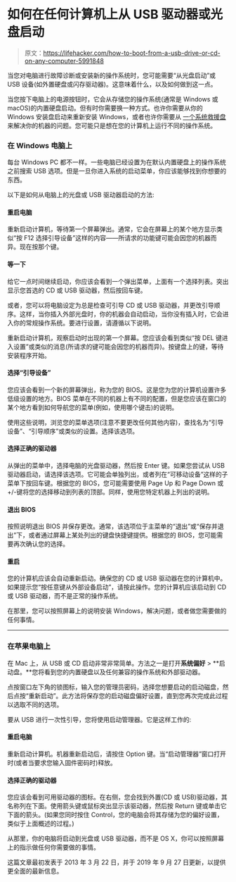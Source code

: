 # 如何在任何计算机上从 USB 驱动器或光盘启动

> 原文：<https://lifehacker.com/how-to-boot-from-a-usb-drive-or-cd-on-any-computer-5991848>

当您对电脑进行故障诊断或安装新的操作系统时，您可能需要“从光盘启动”或 USB 设备(如外置硬盘或闪存驱动器)。这意味着什么，以及如何做到这一点。



当您按下电脑上的电源按钮时，它会从存储您的操作系统(通常是 Windows 或 macOS)的内置硬盘启动。但有时你需要换一种方式。也许你需要从你的 Windows 安装盘启动来重新安装 Windows，或者也许你需要从 [一个系统救援盘](http://lifehacker.com/five-best-system-rescue-discs-5984707) 来解决你的机器的问题。您可能只是想在您的计算机上运行不同的操作系统。

### **在 Windows 电脑上**

每台 Windows PC 都不一样。一些电脑已经设置为在默认内置硬盘上的操作系统之前搜索 USB 选项。但是一旦你进入系统的启动菜单，你应该能够找到你想要的东西。

以下是如何从电脑上的光盘或 USB 驱动器启动的方法:

#### **重启电脑**

重新启动计算机，等待第一个屏幕弹出。通常，它会在屏幕上的某个地方显示类似“按 F12 选择引导设备”这样的内容——所请求的功能键可能会因您的机器而异。现在按那个键。

#### **等一下**

给它一点时间继续启动，你应该会看到一个弹出菜单，上面有一个选择列表。突出显示您首选的 CD 或 USB 驱动器，然后按回车键。

或者，您可以将电脑设定为总是检查可引导 CD 或 USB 驱动器，并更改引导顺序。这样，当你插入外部光盘时，你的机器会自动启动，当你没有插入时，它会进入你的常规操作系统。要进行设置，请遵循以下说明。

重新启动计算机，观察启动时出现的第一个屏幕。您应该会看到类似“按 DEL 键进入设置”或类似的消息(所请求的键可能会因您的机器而异)。按键盘上的键，等待安装程序开始。

#### **选择“引导设备”**

您应该会看到一个新的屏幕弹出，称为您的 BIOS。这是您为您的计算机设置许多低级设置的地方。BIOS 菜单在不同的机器上有不同的配置，但是您应该在窗口的某个地方看到如何导航您的菜单(例如，使用哪个键击)的说明。

使用这些说明，浏览您的菜单选项(注意不要更改任何其他内容)，查找名为“引导设备”、“引导顺序”或类似的设置。选择该选项。

#### **选择正确的驱动器**

从弹出的菜单中，选择电脑的光盘驱动器，然后按 Enter 键。如果您尝试从 USB 驱动器启动，请选择该选项。它可能会单独列出，或者列在“可移动设备”这样的子菜单下按回车键。根据您的 BIOS，您可能需要使用 Page Up 和 Page Down 或+/-键将您的选择移动到列表的顶部。同样，使用您特定机器上列出的说明。

#### **退出 BIOS**

按照说明退出 BIOS 并保存更改。通常，该选项位于主菜单的“退出”或“保存并退出”下，或者通过屏幕上某处列出的键盘快捷键提供。根据您的 BIOS，您可能需要再次确认您的选择。

#### **重启**

您的计算机应该会自动重新启动。确保您的 CD 或 USB 驱动器在您的计算机中。如果提示您“按任意键从外部设备启动”，请按此操作。您的计算机应该启动到 CD 或 USB 驱动器，而不是正常的操作系统。

在那里，您可以按照屏幕上的说明安装 Windows，解决问题，或者做您需要做的任何事情。

* * *

### **在苹果电脑上**

在 Mac 上，从 USB 或 CD 启动非常非常简单。方法之一是打开**系统偏好** > **启动盘。**您将看到您的内置硬盘以及任何兼容的操作系统和外部驱动器。

点按窗口左下角的锁图标，输入您的管理员密码，选择您想要启动的启动磁盘，然后点按“重新启动”。此方法将保存您的启动磁盘偏好设置，直到您再次完成此过程以选取不同的选项。

要从 USB 进行一次性引导，您将使用启动管理器。它是这样工作的:

#### **重启电脑**

重新启动计算机。机器重新启动后，请按住 Option 键。当“启动管理器”窗口打开时(或者当要求您输入固件密码时)释放。

#### **选择正确的驱动器**

您应该会看到可用驱动器的图标。在右侧，您会找到外置(CD 或 USB)驱动器，其名称列在下面。使用箭头键或鼠标突出显示该驱动器，然后按 Return 键或单击它下面的箭头。(如果您同时按住 Control，您的电脑会将其存储为您的偏好设置，类似于上面概述的过程。)

从那里，你的电脑将启动到光盘或 USB 驱动器，而不是 OS X，你可以按照屏幕上的指示做任何你需要做的事情。

这篇文章最初发表于 2013 年 3 月 22 日，并于 2019 年 9 月 27 日更新，以提供更全面的最新信息。